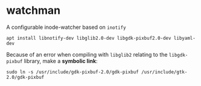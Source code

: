 # watchman

A configurable inode-watcher based on `inotify`


    apt install libnotify-dev libglib2.0-dev libgdk-pixbuf2.0-dev libyaml-dev

Because of an error when compiling with `libglib2` relating to the `libgdk-pixbuf` library, make a __symbolic link__:

    sudo ln -s /usr/include/gdk-pixbuf-2.0/gdk-pixbuf /usr/include/gtk-2.0/gdk-pixbuf
